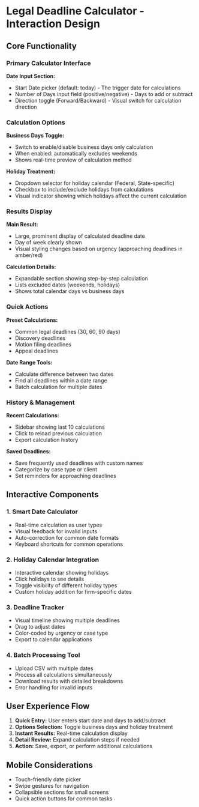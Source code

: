 # Legal Deadline Calculator - Interaction Design

## Core Functionality

### Primary Calculator Interface
**Date Input Section:**
- Start Date picker (default: today) - The trigger date for calculations
- Number of Days input field (positive/negative) - Days to add or subtract
- Direction toggle (Forward/Backward) - Visual switch for calculation direction

### Calculation Options
**Business Days Toggle:**
- Switch to enable/disable business days only calculation
- When enabled: automatically excludes weekends
- Shows real-time preview of calculation method

**Holiday Treatment:**
- Dropdown selector for holiday calendar (Federal, State-specific)
- Checkbox to include/exclude holidays from calculations
- Visual indicator showing which holidays affect the current calculation

### Results Display
**Main Result:**
- Large, prominent display of calculated deadline date
- Day of week clearly shown
- Visual styling changes based on urgency (approaching deadlines in amber/red)

**Calculation Details:**
- Expandable section showing step-by-step calculation
- Lists excluded dates (weekends, holidays)
- Shows total calendar days vs business days

### Quick Actions
**Preset Calculations:**
- Common legal deadlines (30, 60, 90 days)
- Discovery deadlines
- Motion filing deadlines
- Appeal deadlines

**Date Range Tools:**
- Calculate difference between two dates
- Find all deadlines within a date range
- Batch calculation for multiple dates

### History & Management
**Recent Calculations:**
- Sidebar showing last 10 calculations
- Click to reload previous calculation
- Export calculation history

**Saved Deadlines:**
- Save frequently used deadlines with custom names
- Categorize by case type or client
- Set reminders for approaching deadlines

## Interactive Components

### 1. Smart Date Calculator
- Real-time calculation as user types
- Visual feedback for invalid inputs
- Auto-correction for common date formats
- Keyboard shortcuts for common operations

### 2. Holiday Calendar Integration
- Interactive calendar showing holidays
- Click holidays to see details
- Toggle visibility of different holiday types
- Custom holiday addition for firm-specific dates

### 3. Deadline Tracker
- Visual timeline showing multiple deadlines
- Drag to adjust dates
- Color-coded by urgency or case type
- Export to calendar applications

### 4. Batch Processing Tool
- Upload CSV with multiple dates
- Process all calculations simultaneously
- Download results with detailed breakdowns
- Error handling for invalid inputs

## User Experience Flow

1. **Quick Entry:** User enters start date and days to add/subtract
2. **Options Selection:** Toggle business days and holiday treatment
3. **Instant Results:** Real-time calculation display
4. **Detail Review:** Expand calculation steps if needed
5. **Action:** Save, export, or perform additional calculations

## Mobile Considerations
- Touch-friendly date picker
- Swipe gestures for navigation
- Collapsible sections for small screens
- Quick action buttons for common tasks